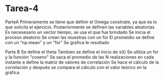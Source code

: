 # Tarea-4
ParteA
Primeramente se tiene que definir el Omega constnate, ya que es lo que solicita el ejercicio.
Posteriormente se definen las variables aleatorias
Es necesesario un vector tiempo, se usa el que fue brindado
Se inicia el proceso aleatorio
Se crean las muestras con un for
El promeidio se define con un "np.mean" y un "for"
Se grafica le resultado

Parte B
Se define el theta
Tambien se define el inicio de x(t)
Se utiliza un for y la función "coseno"
Se saca el promedio de las N realizaciones en cada instante
e define la matriz de valores de correlación
Se hace el cálculo de la correlación y después se compara el cálculo con el valor teórico en la gráfica
